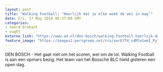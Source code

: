 ```yaml
---
layout: post
title: "Walking Football: ‘Heerlijk dat je elke week de wei in mag’"
date: Fri, 17 May 2019 06:37:00 GMT
categories: 
- noord-brabant 
- vught 
externe_link: "https://www.ad.nl/den-bosch/walking-football-heerlijk-dat-je-elke-week-de-wei-in-mag~a57f282e/"
feature_image: "https://images2.persgroep.net/rcs/xwrEYT4_s4Mlw1wmI_Pyl815ULs/diocontent/148449435/_fitwidth/400/?appId=21791a8992982cd8da851550a453bd7f&quality=0.7"
---
```


DEN BOSCH - Het gaat niet om het scoren, wel om de lol. Walking Football is aan een opmars bezig. Het team van het Bossche BLC hield gisteren een open dag.
